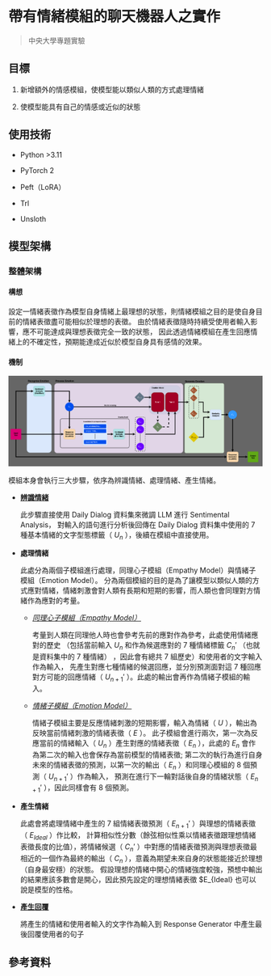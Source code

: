 # 帶有情緒模組的聊天機器人之實作

> 中央大學專題實驗

## 目標

1. 新增額外的情感模組，使模型能以類似人類的方式處理情緒

2. 使模型能具有自己的情感或近似的狀態

## 使用技術

- Python >3.11

- PyTorch 2

- Peft（LoRA）

- Trl

- Unsloth

## 模型架構

### 整體架構

#### 構想

設定一情緒表徵作為模型自身情緒上最理想的狀態，則情緒模組之目的是使自身目前的情緒表徵盡可能相似於理想的表徵。
由於情緒表徵隨時持續受使用者輸入影響，應不可能達成與理想表徵完全一致的狀態，
因此透過情緒模組在產生回應情緒上的不確定性，預期能達成近似於模型自身具有感情的效果。

#### 機制

<img src="Model_Architecture.png" alt="Model Architecture"/>

模組本身會執行三大步驟，依序為辨識情緒、處理情緒、產生情緒。

- [**辨識情緒**](src/model/docs/README_SA.md)

  此步驟直接使用 Daily Dialog 資料集來微調 LLM 進行 Sentimental Analysis，
  對輸入的語句進行分析後回傳在 Daily Dialog 資料集中使用的 7 種基本情緒的文字型態標籤（ $U_n$ ），後續在模組中直接使用。

- **處理情緒**<br>

  此處分為兩個子模組進行處理，同理心子模組（Empathy Model）與情緒子模組（Emotion Model）。
  分為兩個模組的目的是為了讓模型以類似人類的方式應對情緒，情緒刺激會對人類有長期和短期的影響，而人類也會同理對方情緒作為應對的考量。

  - [_同理心子模組（Empathy Model）_](src/model/docs/README_EP.md)

    考量到人類在同理他人時也會參考先前的應對作為參考，此處使用情緒應對的歷史
    （包括當前輸入 $U_n$ 和作為候選應對的 7 種情緒標籤 $C_n'$ （也就是資料集中的 7 種情緒） ，因此會有總共 7 組歷史）和使用者的文字輸入作為輸入，
    先產生對應七種情緒的候選回應，並分別預測面對這 7 種回應對方可能的回應情緒（ $U_{n+1}'$ ）。此處的輸出會再作為情緒子模組的輸入。

  - [_情緒子模組（Emotion Model）_](src/model/docs/README_EM.md)

    情緒子模組主要是反應情緒刺激的短期影響，輸入為情緒（ $U$ ），輸出為反映當前情緒刺激的情緒表徵（ $E$ ）。
    此子模組會進行兩次，第一次為反應當前的情緒輸入（ $U_n$ ）產生對應的情緒表徵（ $E_n$ ），此處的 $E_n$ 會作為第二次的輸入也會保存為當前模型的情緒表徵;
    第二次的執行為進行自身未來的情緒表徵的預測，以第一次的輸出（ $E_n$ ）和同理心模組的 8 個預測（ $U_{n+1}'$ ）作為輸入，
    預測在進行下一輪對話後自身的情緒狀態（ $E_{n+1}'$ ），因此同樣會有 8 個預測。

- **產生情緒**

  此處會將處理情緒中產生的 7 組情緒表徵預測（ $E_{n+1}'$ ）與理想的情緒表徵（ $E_{Ideal}$ ）作比較，
  計算相似性分數（餘弦相似性乘以情緒表徵跟理想情緒表徵長度的比值），將情緒候選（ $C_n'$ ）中對應的情緒表徵預測與理想表徵最相近的一個作為最終的輸出（ $C_n$ ），意義為期望未來自身的狀態能接近於理想（自身最安穩）的狀態。
  假設理想的情緒中開心的情緒強度較強，預想中輸出的結果應該多數會是開心，因此預先設定的理想情緒表徵 $E\_{Ideal} 也可以說是模型的性格。

- [**產生回覆**](src/model/docs/README_RG.md)

  將產生的情緒和使用者輸入的文字作為輸入到 Response Generator 中產生最後回覆使用者的句子

## 參考資料
